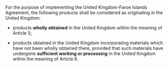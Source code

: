 For the purpose of implementing the United Kingdom-Faroe Islands Agreement, the following products shall be considered as originating in the United Kingdom:

- products **wholly obtained** in the United Kingdom within the meaning of Article 5;

- products obtained in the United Kingdom incorporating materials which have not been wholly obtained there, provided that such materials have undergone **sufficient working or processing** in the United Kingdom within the meaning of Article 6.
